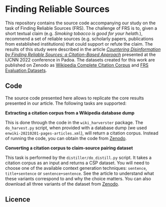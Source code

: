 # Finding Reliable Sources

This repository contains the source code accompanying our study on the task of Finding Reliable Sources (FRS). The challenge of FRS is to, given a short textual claim (e.g. *Smoking tobacco is good for your helath.*), recommend a set of reliable sources (e.g. scholarly papers, publications from established institutions) that could support or refute the claim. The results of this study were described in the article *[Countering Disinformation by Finding Reliable Sources: a Citation-Based Approach](TODO)* presented at the IJCNN 2022 conference in Padoa. The datasets created for this work are published on Zenodo as [Wikipedia Complete Citation Corpus](https://doi.org/10.5281/zenodo.6539054) and [FRS Evaluation Datasets](https://doi.org/10.5281/zenodo.6539087).

## Code

The source code presented here allows to replicate the core results presented in our article. The following tasks are supported:

**Extracting a citation corpus from a Wikipedia database dump**

This is done through the code in the ```wiki_harverster``` package. The ```do_harvest.py``` script, when provided with a database dump (we used ```enwiki-20210201-pages-articles.xml```), will return a citation corpus. Instead of running the code, you can obtain the code from [Zenodo](https://doi.org/10.5281/zenodo.6539054).

**Converting a citation corpus to claim-source pairing dataset**

This task is performed by the ```distiller/do_distill.py``` script. It takes a citation corpus as an input and returns a CSP dataset. You will need to choose one of the available context generation techniques: ```sentence```, ```title+sentence``` or ```sentence+sentence```. See the article to understand what these variants correspond to and why the choice matters. You can also download all three variants of the dataset from [Zenodo](https://doi.org/10.5281/zenodo.6539087).

## Licence
